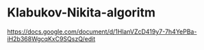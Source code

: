 # Klabukov-Nikita-algoritm  
https://docs.google.com/document/d/1HlanVZcD419y7-7h4YePBa-iH2b368WgcqKxC9SQszQ/edit
